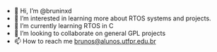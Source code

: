 - 👋 Hi, I’m @bruninxd
- 👀 I’m interested in learning more about RTOS systems and projects.
- 🌱 I’m currently learning RTOS in C
- 💞️ I’m looking to collaborate on general GPL projects
- 📫 How to reach me brunos@alunos.utfpr.edu.br

<!---
bruninxd/bruninxd is a ✨ special ✨ repository because its `README.md` (this file) appears on your GitHub profile.
You can click the Preview link to take a look at your changes.
--->
